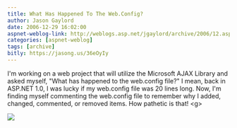 ```yaml
---
title: What Has Happened To The Web.Config?
author: Jason Gaylord
date: 2006-12-29 16:02:00
aspnet-weblog-link: http://weblogs.asp.net/jgaylord/archive/2006/12.aspx
categories: [aspnet-weblog]
tags: [archive]
bitly: https://jasong.us/36eOyIy
---
```


I'm working on a web project that will utilize the Microsoft AJAX Library and asked myself, "What has happened to the web.config file?" I mean, back in ASP.NET 1.0, I was lucky if my web.config file was 20 lines long. Now, I'm finding myself commenting the web.config file to remember why I added, changed, commented, or removed items. How pathetic is that! &lt;g&gt;

![](https://cdn.jasongaylord.com/images/2006/12/29/scottgu-comment.jpg)